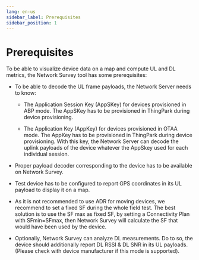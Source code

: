 ```yaml
---
lang: en-us
sidebar_label: Prerequisites
sidebar_position: 1
---
```


# Prerequisites

To be able to visualize device data on a map and compute UL and DL
metrics, the Network Survey tool has some prerequisites:

- To be able to decode the UL frame payloads, the Network Server needs
  to know:

  - The Application Session Key (AppSKey) for devices provisioned in ABP
    mode. The AppSKey has to be provisioned in ThingPark during device
    provisioning.

  - The Application Key (AppKey) for devices provisioned in OTAA mode.
    The AppKey has to be provisioned in ThingPark during device
    provisioning. With this key, the Network Server can decode the
    uplink payloads of the device whatever the AppSkey used for each
    individual session.

- Proper payload decoder corresponding to the device has to be available
  on Network Survey.

- Test device has to be configured to report GPS coordinates in its UL
  payload to display it on a map.

- As it is not recommended to use ADR for moving devices, we recommend
  to set a fixed SF during the whole field test. The best solution is to
  use the SF max as fixed SF, by setting a Connectivity Plan with
  SFmin=SFmax, then Network Survey will calculate the SF that would have
  been used by the device.

- Optionally, Network Survey can analyze DL measurements. Do to so, the
  device should additionally report DL RSSI & DL SNR in its UL payloads.
  (Please check with device manufacturer if this mode is supported).
